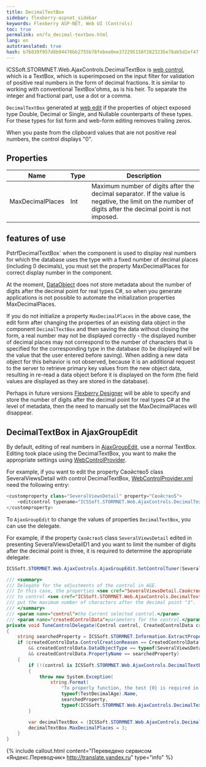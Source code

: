 ```yaml
--- 
title: DecimalTextBox 
sidebar: flexberry-aspnet_sidebar 
keywords: Flexberry ASP-NET, Web UI (Controls) 
toc: true 
permalink: en/fa_decimal-textbox.html 
lang: en 
autotranslated: true 
hash: b76839f957d8b94476bb2755b78febee0ee372295158f2823235e78ab5d2ef47 
--- 
```


ICSSoft.STORMNET.Web.AjaxControls.DecimalTextBox is [web control](fa_web-controls.html), which is a TextBox, which is superimposed on the input filter for validation of positive real numbers in the form of decimal fractions. It is similar to working with conventional TextBox'ohms, as is his heir. To separate the integer and fractional part, use a dot or a comma. 

`DecimalTextBox` generated at [web edit](fa_editform.html) if the properties of object exposed type Double, Decimal or Single, and Nullable counterparts of these types. For these types for list form and web-form editing removes trailing zeros. 

When you paste from the clipboard values that are not positive real numbers, the control displays "0". 

## Properties 

| Name | Type | Description| 
|---|---|---| 
| MaxDecimalPlaces | Int | Maximum number of digits after the decimal separator. If the value is negative, the limit on the number of digits after the decimal point is not imposed.| 

## features of use 

PstrfDecimalTextBox` when the component is used to display real numbers for which the database uses the type with a fixed number of decimal places (including 0 decimals), you must set the property MaxDecimalPlaces for correct display number in the component. 

At the moment, [DataObject](fo_data-object.html) does not store metadata about the number of digits after the decimal point for real types C#, so when you generate applications is not possible to automate the initialization properties MaxDecimalPlaces. 

If you do not initialize a property `MaxDecimalPlaces` in the above case, the edit form after changing the properties of an existing data object in the component `DecimalTextBox` and then saving the data without closing the form, a real number may not be displayed correctly - the displayed number of decimal places may not correspond to the number of characters that is specified for the corresponding type in the database (to be displayed will be the value that the user entered before saving). When adding a new data object for this behavior is not observed, because it is an additional request to the server to retrieve primary key values from the new object data, resulting in re-read a data object before it is displayed on the form (the field values are displayed as they are stored in the database). 

Perhaps in future versions [Flexberry Designer](fd_flexberry-designer.html) will be able to specify and store the number of digits after the decimal point for real types C# at the level of metadata, then the need to manually set the MaxDecimalPlaces will disappear. 

## DecimalTextBox in AjaxGroupEdit 

By default, editing of real numbers in [AjaxGroupEdit](fa_ajax-group-edit.html), use a normal TextBox. 
Editing took place using the DecimalTextBox, you want to make the appropriate settings using [WebControlProvider](fa_web-control-provider.html). 

For example, if you want to edit the property Свойство5 class SeveralViewsDetail with control DecimalTextBox, [WebControlProvider.xml](fa_web-control-provider.html) need the following entry: 

```csharp
<customproperty class="SeveralViewsDetail" property="Свойство5">
    <editcontrol typename="ICSSoft.STORMNET.Web.AjaxControls.DecimalTextBox, ICSSoft.STORMNET.Web.AjaxControls" codefile="" property="Text"/>
</customproperty>
 ``` 

To `AjaxGroupEdit` to change the values of properties `DecimalTextBox`, you can use the delegate. 

For example, if the property `Свойство5` class `SeveralViewsDetail` edited in presenting SeveralViewsDetailD1 and you want to limit the number of digits after the decimal point is three, it is required to determine the appropriate delegate: 

```csharp
ICSSoft.STORMNET.Web.AjaxControls.AjaxGroupEdit.SetControlTuner(SeveralViewsDetail.Views.SeveralViewsDetailD1.Name, TuneControlDelegate);
``` 

```csharp
/// <summary> 
/// Delegate for the adjustments of the control in AGE. 
/// In this case, the properties <see cref="SeveralViewsDetail.Свойство5"/> 
/// to control <see cref="ICSSoft.STORMNET.Web.AjaxControls.DecimalTextBox"/> 
/// put the maximum number of characters after the decimal point "3". 
/// </summary> 
/// <param name="control">the Current selected control.</param> 
/// <param name="createdControlData">parameters for the control.</param> 
private void TuneControlDelegate(Control control, CreatedControlData createdControlData)
{
	string searchedProperty = ICSSoft.STORMNET.Information.ExtractPropertyPath<SeveralViewsDetail>(x => x.Свойство5);
	if (createdControlData.ControlCreationReason == CreatedControlData.CreateControlReason.Edit
		&& createdControlData.DataObjectType == typeof(SeveralViewsDetail)
		&& createdControlData.PropertyName == searchedProperty)
	{
		if (!(control is ICSSoft.STORMNET.Web.AjaxControls.DecimalTextBox))
		{
			throw new System.Exception(
				string.Format(
					"To properly function, the test {0} is required in order to edit the properties for {1} was used to control {2}.", 
					typeof(TestDecimalAge).Name, 
					searchedProperty,
					typeof(ICSSoft.STORMNET.Web.AjaxControls.DecimalTextBox).Name));
		}

		var decimalTextBox = (ICSSoft.STORMNET.Web.AjaxControls.DecimalTextBox)control;
		decimalTextBox.MaxDecimalPlaces = 3;
	}
}
``` 



{% include callout.html content="Переведено сервисом «Яндекс.Переводчик» <http://translate.yandex.ru>" type="info" %}